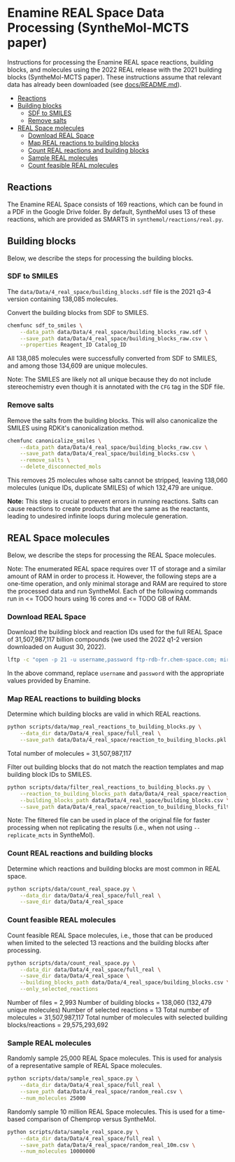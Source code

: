 # Enamine REAL Space Data Processing (SyntheMol-MCTS paper)

Instructions for processing the Enamine REAL space reactions, building blocks, and molecules using the 2022 REAL release
with the 2021 building blocks (SyntheMol-MCTS paper). These instructions assume that relevant data has already been
downloaded (see [docs/README.md](README.md)).

- [Reactions](#reactions)
- [Building blocks](#building-blocks)
    * [SDF to SMILES](#sdf-to-smiles)
    * [Remove salts](#remove-salts)
- [REAL Space molecules](#real-space-molecules)
    * [Download REAL Space](#download-real-space)
    * [Map REAL reactions to building blocks](#map-real-reactions-to-building-blocks)
    * [Count REAL reactions and building blocks](#count-real-reactions-and-building-blocks)
    * [Sample REAL molecules](#sample-real-molecules)
    * [Count feasible REAL molecules](#count-feasible-real-molecules)

## Reactions

The Enamine REAL Space consists of 169 reactions, which can be found in a PDF in the Google Drive folder. By default,
SyntheMol uses 13 of these reactions, which are provided as SMARTS in `synthemol/reactions/real.py`.

## Building blocks

Below, we describe the steps for processing the building blocks.

### SDF to SMILES

The `data/Data/4_real_space/building_blocks.sdf` file is the 2021 q3-4 version containing 138,085 molecules.

Convert the building blocks from SDF to SMILES.

```bash
chemfunc sdf_to_smiles \
    --data_path data/Data/4_real_space/building_blocks_raw.sdf \
    --save_path data/Data/4_real_space/building_blocks_raw.csv \
    --properties Reagent_ID Catalog_ID
```

All 138,085 molecules were successfully converted from SDF to SMILES, and among those 134,609 are unique molecules.

Note: The SMILES are likely not all unique because they do not include stereochemistry even though it is annotated with
the `CFG` tag in the SDF file.

### Remove salts

Remove the salts from the building blocks. This will also canonicalize the SMILES using RDKit's canonicalization method.

```bash
chemfunc canonicalize_smiles \
    --data_path data/Data/4_real_space/building_blocks_raw.csv \
    --save_path data/Data/4_real_space/building_blocks.csv \
    --remove_salts \
    --delete_disconnected_mols
```

This removes 25 molecules whose salts cannot be stripped, leaving 138,060 molecules (unique IDs, duplicate SMILES) of
which 132,479 are unique.

**Note:** This step is crucial to prevent errors in running reactions. Salts can cause reactions to create products that
are the same as the reactants, leading to undesired infinite loops during molecule generation.

## REAL Space molecules

Below, we describe the steps for processing the REAL Space molecules.

Note: The enumerated REAL space requires over 1T of storage and a similar amount of RAM in order to process it. However,
the following steps are a one-time operation, and only minimal storage and RAM are required to store the processed data
and run SyntheMol. Each of the following commands run in <= TODO hours using 16 cores and <= TODO GB of RAM.

### Download REAL Space

Download the building block and reaction IDs used for the full REAL Space of 31,507,987,117 billion compounds (we used
the 2022 q1-2 version downloaded on August 30, 2022).

```bash
lftp -c "open -p 21 -u username,password ftp-rdb-fr.chem-space.com; mirror -c --parallel=16 . data/Data/4_real_space/full_real"
```

In the above command, replace `username` and `password` with the appropriate values provided by Enamine.

### Map REAL reactions to building blocks

Determine which building blocks are valid in which REAL reactions.

```bash
python scripts/data/map_real_reactions_to_building_blocks.py \
    --data_dir data/Data/4_real_space/full_real \
    --save_path data/Data/4_real_space/reaction_to_building_blocks.pkl
```

Total number of molecules = 31,507,987,117

Filter out building blocks that do not match the reaction templates and map building block IDs to SMILES.

```bash
python scripts/data/filter_real_reactions_to_building_blocks.py \
    --reaction_to_building_blocks_path data/Data/4_real_space/reaction_to_building_blocks.pkl \
    --building_blocks_path data/Data/4_real_space/building_blocks.csv \
    --save_path data/Data/4_real_space/reaction_to_building_blocks_filtered.pkl
```

Note: The filtered file can be used in place of the original file for faster processing when not replicating the
results (i.e., when not using `--replicate_mcts` in SyntheMol).

### Count REAL reactions and building blocks

Determine which reactions and building blocks are most common in REAL space.

```bash
python scripts/data/count_real_space.py \
    --data_dir data/Data/4_real_space/full_real \
    --save_dir data/Data/4_real_space
```

### Count feasible REAL molecules

Count feasible REAL Space molecules, i.e., those that can be produced when limited to the selected 13 reactions and the
building blocks after processing.

```bash
python scripts/data/count_real_space.py \
    --data_dir data/Data/4_real_space/full_real \
    --save_dir data/Data/4_real_space \
    --building_blocks_path data/Data/4_real_space/building_blocks.csv \
    --only_selected_reactions
```

Number of files = 2,993
Number of building blocks = 138,060 (132,479 unique molecules)
Number of selected reactions = 13
Total number of molecules = 31,507,987,117
Total number of molecules with selected building blocks/reactions = 29,575,293,692

### Sample REAL molecules

Randomly sample 25,000 REAL Space molecules. This is used for analysis of a representative sample of REAL Space
molecules.

```bash
python scripts/data/sample_real_space.py \
    --data_dir data/Data/4_real_space/full_real \
    --save_path data/Data/4_real_space/random_real.csv \
    --num_molecules 25000
```

Randomly sample 10 million REAL Space molecules. This is used for a time-based comparison of Chemprop versus SyntheMol.

```bash
python scripts/data/sample_real_space.py \
    --data_dir data/Data/4_real_space/full_real \
    --save_path data/Data/4_real_space/random_real_10m.csv \
    --num_molecules 10000000
```
